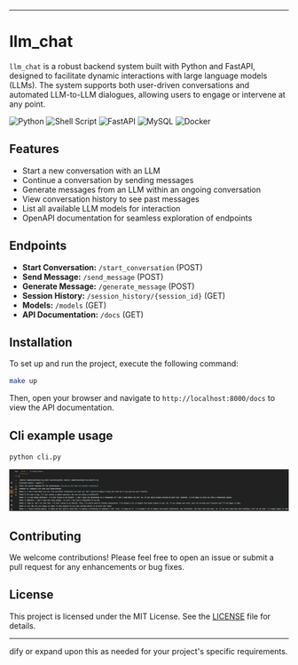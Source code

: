 
---

# llm_chat

`llm_chat` is a robust backend system built with Python and FastAPI, designed to facilitate dynamic interactions with large language models (LLMs). The system supports both user-driven conversations and automated LLM-to-LLM dialogues, allowing users to engage or intervene at any point.

[comment]: <> (Badge sources: https://github.com/Envoy-VC/awesome-badges or https://mdb.pushkaryadav.in/generate)

![Python](https://img.shields.io/badge/python-3670A0?logo=python&logoColor=ffdd54&style=for-the-badge)
![Shell Script](https://img.shields.io/badge/shell_script-%23121011.svg?logo=gnu-bash&logoColor=white&style=for-the-badge)
![FastAPI](https://img.shields.io/badge/FastAPI-005571?logo=fastapi&style=for-the-badge)
![MySQL](https://img.shields.io/badge/mysql-%2300f.svg?logo=mysql&logoColor=white&style=for-the-badge)
![Docker](https://img.shields.io/badge/docker-%230db7ed.svg?logo=docker&logoColor=white&style=for-the-badge)

## Features

- Start a new conversation with an LLM
- Continue a conversation by sending messages
- Generate messages from an LLM within an ongoing conversation
- View conversation history to see past messages
- List all available LLM models for interaction
- OpenAPI documentation for seamless exploration of endpoints

## Endpoints

- **Start Conversation:** `/start_conversation` (POST)
- **Send Message:** `/send_message` (POST)
- **Generate Message:** `/generate_message` (POST)
- **Session History:** `/session_history/{session_id}` (GET)
- **Models:** `/models` (GET)
- **API Documentation:** `/docs` (GET)

## Installation

To set up and run the project, execute the following command:

```sh
make up
```

Then, open your browser and navigate to `http://localhost:8000/docs` to view the API documentation.

## Cli example usage

```sh 
python cli.py
```
![Description](doc/cli_example.png)


## Contributing

We welcome contributions! Please feel free to open an issue or submit a pull request for any enhancements or bug fixes.

## License

This project is licensed under the MIT License. See the [LICENSE](LICENSE) file for details.

---
dify or expand upon this as needed for your project's specific requirements.